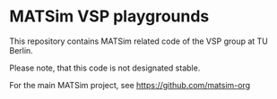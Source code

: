 # MATSim VSP playgrounds

This repository contains MATSim related code of the VSP group at TU Berlin.

Please note, that this code is not designated stable.

For the main MATSim project, see https://github.com/matsim-org